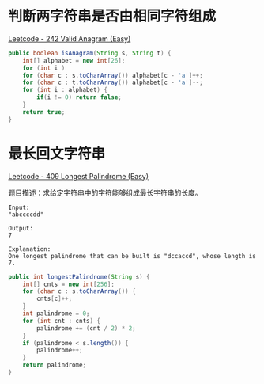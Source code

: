 # 判断两字符串是否由相同字符组成

[Leetcode - 242 Valid Anagram (Easy)](https://leetcode.com/problems/valid-anagram/)

```java
public boolean isAnagram(String s, String t) {
    int[] alphabet = new int[26];
    for (int i )
    for (char c : s.toCharArray()) alphabet[c - 'a']++;
    for (char c : t.toCharArray()) alphabet[c - 'a']--;
    for (int i : alphabet) {
        if(i != 0) return false;
    }
    return true;
}
```

# 最长回文字符串

[Leetcode - 409 Longest Palindrome (Easy)](https://leetcode.com/problems/longest-palindrome/)

题目描述：求给定字符串中的字符能够组成最长字符串的长度。

```
Input:
"abccccdd"

Output:
7

Explanation:
One longest palindrome that can be built is "dccaccd", whose length is 7.
```

```java
public int longestPalindrome(String s) {
    int[] cnts = new int[256];
    for (char c : s.toCharArray()) {
        cnts[c]++;
    }
    int palindrome = 0;
    for (int cnt : cnts) {
        palindrome += (cnt / 2) * 2;
    }
    if (palindrome < s.length()) {
        palindrome++;
    }
    return palindrome;
}
```